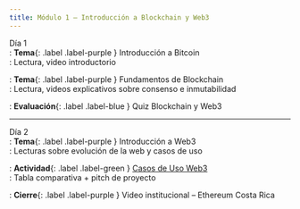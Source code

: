 ```yaml
---
title: Módulo 1 – Introducción a Blockchain y Web3
---
```


Día 1  
: **Tema**{: .label .label-purple } Introducción a Bitcoin  
  : Lectura, video introductorio

: **Tema**{: .label .label-purple } Fundamentos de Blockchain  
  : Lectura, videos explicativos sobre consenso e inmutabilidad

: **Evaluación**{: .label .label-blue } Quiz Blockchain y Web3

---

Día 2  
: **Tema**{: .label .label-purple } Introducción a Web3  
  : Lecturas sobre evolución de la web y casos de uso

: **Actividad**{: .label .label-green } [Casos de Uso Web3](modulo1-actividad.md)  
  : Tabla comparativa + pitch de proyecto

: **Cierre**{: .label .label-purple } Video institucional – Ethereum Costa Rica
